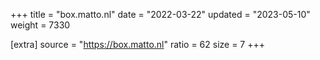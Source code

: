 +++
title = "box.matto.nl"
date = "2022-03-22"
updated = "2023-05-10"
weight = 7330

[extra]
source = "https://box.matto.nl"
ratio = 62
size = 7
+++
